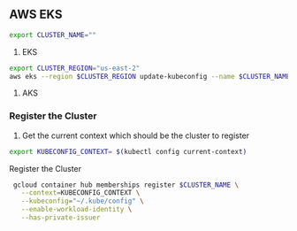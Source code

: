## AWS EKS
```bash
export CLUSTER_NAME=""


```

1.  EKS 
```bash
export CLUSTER_REGION="us-east-2"
aws eks --region $CLUSTER_REGION update-kubeconfig --name $CLUSTER_NAME
```
1. AKS

### Register the Cluster
1. Get the current context which should be the cluster to register
```bash
export KUBECONFIG_CONTEXT= $(kubectl config current-context) 
```

Register the Cluster

```bash
 gcloud container hub memberships register $CLUSTER_NAME \
   --context=KUBECONFIG_CONTEXT \
   --kubeconfig="~/.kube/config" \
   --enable-workload-identity \
   --has-private-issuer
   ```